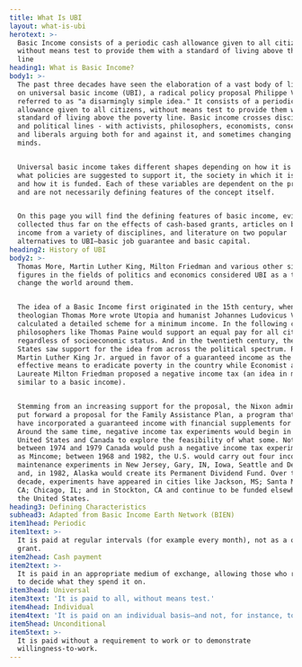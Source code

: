 ```yaml
---
title: What Is UBI
layout: what-is-ubi
herotext: >-
  Basic Income consists of a periodic cash allowance given to all citizens,
  without means test to provide them with a standard of living above the poverty
  line
heading1: What is Basic Income?
body1: >-
  The past three decades have seen the elaboration of a vast body of literature
  on universal basic income (UBI), a radical policy proposal Philippe Van Parijs
  referred to as "a disarmingly simple idea." It consists of a periodic cash
  allowance given to all citizens, without means test to provide them with a
  standard of living above the poverty line. Basic income crosses disciplinary
  and political lines - with activists, philosophers, economists, conservatives,
  and liberals arguing both for and against it, and sometimes changing their
  minds.


  Universal basic income takes different shapes depending on how it is framed,
  what policies are suggested to support it, the society in which it is applied,
  and how it is funded. Each of these variables are dependent on the proposal
  and are not necessarily defining features of the concept itself.


  On this page you will find the defining features of basic income, evidence
  collected thus far on the effects of cash-based grants, articles on basic
  income from a variety of disciplines, and literature on two popular
  alternatives to UBI—basic job guarantee and basic capital.
heading2: History of UBI
body2: >-
  Thomas More, Martin Luther King, Milton Friedman and various other significant
  figures in the fields of politics and economics considered UBI as a tool to
  change the world around them.


  The idea of a Basic Income first originated in the 15th century, when
  theologian Thomas More wrote Utopia and humanist Johannes Ludovicus Vives
  calculated a detailed scheme for a minimum income. In the following centuries,
  philosophers like Thomas Paine would support an equal pay for all citizens
  regardless of socioeconomic status. And in the twentieth century, the United
  States saw support for the idea from across the political spectrum. Reverend
  Martin Luther King Jr. argued in favor of a guaranteed income as the most
  effective means to eradicate poverty in the country while Economist and Nobel
  Laureate Milton Friedman proposed a negative income tax (an idea in many ways
  similar to a basic income).


  Stemming from an increasing support for the proposal, the Nixon administration
  put forward a proposal for the Family Assistance Plan, a program that would
  have incorporated a guaranteed income with financial supplements for workers.
  Around the same time, negative income tax experiments would begin in the
  United States and Canada to explore the feasibility of what some. Notoriously,
  between 1974 and 1979 Canada would push a negative income tax experiment known
  as Mincome; between 1968 and 1982, the U.S. would carry out four income
  maintenance experiments in New Jersey, Gary, IN, Iowa, Seattle and Denver;
  and, in 1982, Alaska would create its Permanent Dividend Fund. Over the last
  decade, experiments have appeared in cities like Jackson, MS; Santa Monica,
  CA; Chicago, IL; and in Stockton, CA and continue to be funded elsewhere in
  the United States.
heading3: Defining Characteristics
subhead3: Adapted from Basic Income Earth Network (BIEN)
item1head: Periodic
item1text: >-
  It is paid at regular intervals (for example every month), not as a one-off
  grant.
item2head: Cash payment
item2text: >-
  It is paid in an appropriate medium of exchange, allowing those who receive it
  to decide what they spend it on.
item3head: Universal
item3text: 'It is paid to all, without means test.'
item4head: Individual
item4text: 'It is paid on an individual basis—and not, for instance, to households.'
item5head: Unconditional
item5text: >-
  It is paid without a requirement to work or to demonstrate
  willingness-to-work.​
---
```


